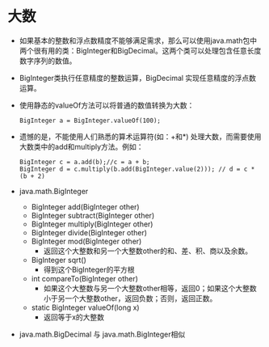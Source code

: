 # 大数

- 如果基本的整数和浮点数精度不能够满足需求，那么可以使用java.math包中两个很有用的类：BigInteger和BigDecimal。这两个类可以处理包含任意长度数字序列的数值。

- BigInteger类执行任意精度的整数运算，BigDecimal 实现任意精度的浮点数运算。

- 使用静态的valueOf方法可以将普通的数值转换为大数：

  ```
  BigInteger a = BigInteger.valueOf(100);
  ```

- 遗憾的是，不能使用人们熟悉的算术运算符(如：+和*) 处理大数，而需要使用大数类中的add和multiply方法。例如：

  ```
  BigInteger c = a.add(b);//c = a + b;
  BigInteger d = c.multiply(b.add(BigInteger.value(2))); // d = c * (b + 2)
  ```

- java.math.BigInteger
  - BigInteger add(BigInteger other)
  - BigInteger subtract(BigInteger other)
  - BigInteger multiply(BigInteger other)
  - BigInteger divide(BigInteger other)
  - BigInteger mod(BigInteger other)
    - 返回这个大整数和另一个大整数other的和、差、积、商以及余数。
  - BigInteger sqrt() 
    - 得到这个BigInteger的平方根
  - int compareTo(BigInteger other)
    - 如果这个大整数与另一个大整数other相等，返回0；如果这个大整数小于另一个大整数other，返回负数；否则，返回正数。
  - static BigInteger valueOf(long x)
    - 返回等于x的大整数
- java.math.BigDecimal 与 java.math.BigInteger相似
